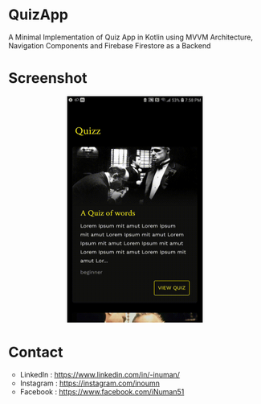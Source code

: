 # QuizApp
<p>
  A Minimal Implementation of Quiz App in Kotlin using MVVM Architecture, Navigation Components and Firebase Firestore as a Backend
</p>

# Screenshot
<p align="center">
  <img src="https://github.com/iNuman/QuizApp/blob/master/QuizApp.gif" width="270" height="450">
</p>

# Contact
<p align="left">
<ul style="list-style-type:circle;">
  <li>LinkedIn  : <a href="https://www.linkedin.com/in/-inuman/">https://www.linkedin.com/in/-inuman/</a>
  <li>Instagram : <a href="https://instagram.com/inoumn">https://instagram.com/inoumn</a></li>
  <li>Facebook  : <a href="https://www.facebook.com/iNuman51">https://www.facebook.com/iNuman51</a></li>
</ul></p>
